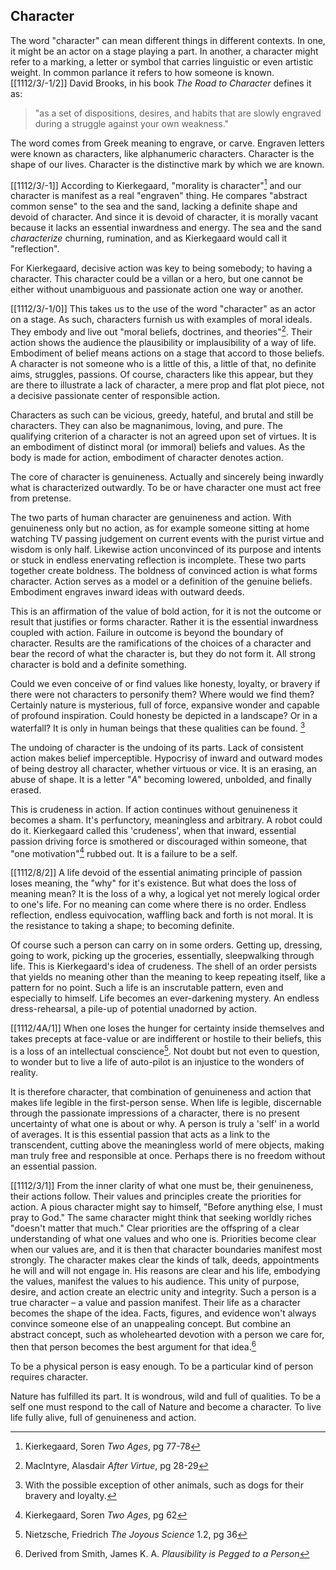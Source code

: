 ## Character
The word "character" can mean different things in different contexts. In one, it might be an actor on a stage playing a part. In another, a character might refer to a marking, a letter or symbol that carries linguistic or even artistic weight. In common parlance it refers to how someone is known.
[[1112/3/-1/2]]
David Brooks, in his book _The Road to Character_ defines it as:
> "as a set of dispositions, desires, and habits that are slowly engraved during a struggle against your own weakness."

The word comes from Greek meaning to engrave, or carve. Engraven letters were known as characters, like alphanumeric characters.
Character is the shape of our lives. Character is the distinctive mark by which we are known.
    
[[1112/3/-1]]
According to Kierkegaard, "morality is character"[^1] and our character is manifest as a real "engraven" thing. He compares "abstract common sense" to the sea and the sand, lacking a definite shape and devoid of character. And since it is devoid of character, it is morally vacant because it lacks an essential inwardness and energy. The sea and the sand _characterize_ churning, rumination, and as Kierkegaard would call it "reflection".

For Kierkegaard, decisive action was key to being somebody; to having a character. This character could be a villan or a hero, but one cannot be either without unambiguous and passionate action one way or another.

[[1112/3/-1/0]]
This takes us to the use of the word "character" as an actor on a stage. As such, characters furnish us with examples of moral ideals. They embody and live out "moral beliefs, doctrines, and theories"[^2]. Their action shows the audience the plausibility or implausibility of a way of life.
Embodiment of belief means actions on a stage that accord to those beliefs. A character is not someone who is a little of this, a little of that, no definite aims, struggles, passions. Of course, characters like this appear, but they are there to illustrate a lack of character, a mere prop and flat plot piece, not a decisive passionate center of responsible action.

Characters as such can be vicious, greedy, hateful, and brutal and still be characters. They can also be magnanimous, loving, and pure. The qualifying criterion of a character is not an agreed upon set of virtues. It is an embodiment of distinct moral (or immoral) beliefs and values. As the body is made for action, embodiment of character denotes action.

The core of character is genuineness. Actually and sincerely being inwardly what is characterized outwardly. To be or have character one must act free from pretense. 

The two parts of human character are genuineness and action. With genuineness only but no action, as for example someone sitting at home watching TV passing judgement on current events with the purist virtue and wisdom is only half. Likewise action unconvinced of its purpose and intents or stuck in endless enervating reflection is incomplete. These two parts together create boldness. The boldness of convinced action is what forms character.
Action serves as a model or a definition of the genuine beliefs. Embodiment engraves inward ideas with outward deeds.

This is an affirmation of the value of bold action, for it is not the outcome or result that justifies or forms character. Rather it is the essential inwardness coupled with action. Failure in outcome is beyond the boundary of character. Results are the ramifications of the choices of a character and bear the record of what the character is, but they do not form it. All strong character is bold and a definite something.

Could we even conceive of or find values like honesty, loyalty, or bravery if there were not characters to personify them? Where would we find them? Certainly nature is mysterious, full of force, expansive wonder and capable of profound inspiration. Could honesty be depicted in a landscape? Or in a waterfall? It is only in human beings that these qualities can be found. [^3]

The undoing of character is the undoing of its parts. Lack of consistent action makes belief imperceptible. Hypocrisy of inward and outward modes of being destroy all character, whether virtuous or vice. It is an erasing, an abuse of shape. It is a letter "_A_" becoming lowered, unbolded, and finally erased. 

This is crudeness in action. If action continues without genuineness it becomes a sham. It's perfunctory, meaningless and arbitrary. A robot could do it. Kierkegaard called this 'crudeness', when that inward, essential passion driving force is smothered or discouraged within someone, that "one motivation"[^4] rubbed out. It is a failure to be a self.

[[1112/8/2]]
A life devoid of the essential animating principle of passion loses meaning, the "why" for it's existence. But what does the loss of meaning mean? It is the loss of a why, a logical yet not merely logical order to one's life. For no meaning can come where there is no order.  Endless reflection, endless equivocation, waffling back and forth is not moral. It is the resistance to taking a shape; to becoming definite. 

Of course such a person can carry on in some orders. Getting up, dressing, going to work, picking up the groceries, essentially, sleepwalking through life. This is Kierkegaard's idea of crudeness. The shell of an order persists that yields no meaning other than the meaning to keep repeating itself, like a pattern for no point. Such a life is an inscrutable pattern, even and especially to himself. Life becomes an ever-darkening mystery. An endless dress-rehearsal, a pile-up of potential unadorned by action.

[[1112/4A/1]]
When one loses the hunger for certainty inside themselves and takes precepts at face-value or are indifferent or hostile to their beliefs, this is a loss of an intellectual conscience[^5]. Not doubt but not even to question, to wonder but to live a life of auto-pilot is an injustice to the wonders of reality.

It is therefore character, that combination of genuineness and action that makes life legible in the first-person sense. When life is legible, discernable through the passionate impressions of a character, there is no present uncertainty of what one is about or why. A person is truly a 'self' in a world of averages. It is this essential passion that acts as a link to the transcendent, cutting above the meaningless world of mere objects, making man truly free and responsible at once. Perhaps there is no freedom without an essential passion.

[[1112/3/1]]
From the inner clarity of what one must be, their genuineness, their actions follow. Their values and principles create the priorities for action.
A pious character might say to himself, "Before anything else, I must pray to God." The same character might think that seeking worldly riches "doesn't matter that much." 
Clear priorities are the offspring of a clear understanding of what one values and who one is. Priorities become clear when our values are, and it is then that character boundaries manifest most strongly. The character makes clear the kinds of talk, deeds, appointments he will and will not  engage in. His reasons are clear and his life, embodying the values, manifest the values to his audience. This unity of purpose, desire, and action create an electric unity and integrity.
Such a person is a true character – a value and passion manifest. Their life as a character becomes the shape of the idea. 
Facts, figures, and evidence won't always convince someone else of an unappealing concept. But combine an abstract concept, such as wholehearted devotion with a person we care for, then that person becomes the best argument for that idea.[^6]

To be a physical person is easy enough. To be a particular kind of person requires character.

Nature has fulfilled its part. It is wondrous, wild and full of qualities. To be a self one must respond to the call of Nature and become a character. To live life fully alive, full of genuineness and action.


[^1]: Kierkegaard, Soren _Two Ages_, pg 77-78
[^2]: MacIntyre, Alasdair _After Virtue_, pg 28-29
[^3]: With the possible exception of other animals, such as dogs for their bravery and loyalty.
[^4]: Kierkegaard, Soren _Two Ages_, pg 62 
[^5]: Nietzsche, Friedrich _The Joyous Science_ 1.2, pg 36
[^6]: Derived from Smith, James K. A. _Plausibility is Pegged to a Person_ 
